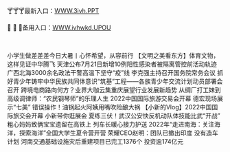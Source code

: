 <p>
	🍸🍸🍸最新入口：<a href="http://www.baidu.com/link?url=6MA2SWnO3Raqke39an_0PUxosM6ZrUGzi1BN9tNnlPW&wd">WWW.3ivh.PPT</a> 
	<p>
		🥕
🥕
🥕备用入口：<a href="http://www.baidu.com/link?url=6MA2SWnO3Raqke39an_0PUxosM6ZrUGzi1BN9tNnlPW&wd">WWW.ivhwkd.UPOU</a> 
	</p>
	<p>
		<br />
	</p>
	<p>
		小学生做差差差今日大暑丨心怀希望，从容前行
【文明之美看东方】体育文物，这样见证中华腾飞
天津公布7月21日新增10例阳性感染者被隔离管控前活动轨迹
广西北海3000余名政法干警高温下坚守“疫”线
李克强主持召开国务院常务会议
抓好青少年铸牢中华民族共同体意识“筑基”工程——各族青少年交流计划动员部署会召开
跨境电商路向何方？业界大咖云集重庆展望行业发展新趋势
从绸厂打工妹到高级调律师：“农民钢琴师”的乐理人生
2022中国国际旅游交易会开幕 德宏现场展示“七美”
错误操作！油锅起火阿姨用嘴吹险酿大祸
【小新的Vlog】2022中国国际旅交会开幕 小新带你逛展会
夏练三伏！武汉公安快反机动队体技能比武“开战”
粗心妈妈致俩宝宝遗留在高铁上 列车长暖心接力护送
2022年“走进南海：关注海洋，探索海洋”全国大学生夏令营开营
荣耀CEO赵明：团队已撤出印度 没有造车计划
河南交通基础设施灾后重建项目已完工1376个 投资逾174亿元
	</p>
